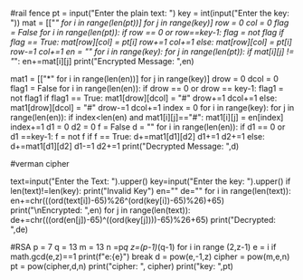 
#rail fence
pt = input("Enter the plain text: ")
key = int(input("Enter the key: "))
mat = [["*" for i in range(len(pt))] for j in range(key)]
row = 0
col = 0
flag = False
for i in range(len(pt)):
  if row == 0 or row==key-1:
    flag = not flag
  if flag == True:
    mat[row][col] = pt[i]
    row+=1
    col+=1
  else:
    mat[row][col] = pt[i]
    row-=1
    col+=1
en = ""
for i in range(key):
  for j in range(len(pt)):
    if mat[i][j] != "*":
      en+=mat[i][j]
print("Encrypted Message: ",en)

mat1 = [["*" for i in range(len(en))] for j in range(key)]
drow = 0
dcol = 0
flag1 = False
for i in range(len(en)):
  if drow == 0 or drow == key-1:
    flag1 = not flag1
  if flag1 == True:
    mat1[drow][dcol] = "#"
    drow+=1
    dcol+=1
  else:
    mat1[drow][dcol] = "#"
    drow-=1
    dcol+=1
index = 0
for i in range(key):
  for j in range(len(en)):
    if index<len(en) and mat1[i][j]=="#":
      mat1[i][j] = en[index]
      index+=1
d1 = 0
d2 = 0
f = False
d = ""
for i in range(len(en)):
  if d1 == 0 or d1 ==key-1:
    f = not f
  if f == True:
    d+=mat1[d1][d2]
    d1+=1
    d2+=1
  else:
    d+=mat1[d1][d2]
    d1-=1
    d2+=1
print("Decrypted Message: ",d)

#verman cipher

text=input("Enter the Text: ").upper()
key=input("Enter the key: ").upper()
if len(text)!=len(key):
  print("Invalid Key")
en=""
de=""
for i in range(len(text)):
  en+=chr(((ord(text[i])-65)%26^(ord(key[i])-65)%26)+65)
print("\nEncrypted: ",en)
for j in range(len(text)):
  de+=chr(((ord(en[j])-65)^((ord(key[j])))-65)%26+65)
print("Decrypted: ",de)

#RSA
p = 7
q = 13
m = 13
n =p*q
z=(p-1)*(q-1)
for i in range (2,z-1)
  e = i
  if math.gcd(e,z)==1
    print(f"e:{e}")
  break
d = pow(e,-1,z)
cipher = pow(m,e,n)
pt = pow(cipher,d,n)
print("cipher: ", cipher)
print("key: ",pt)


